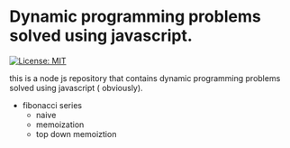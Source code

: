 # Dynamic programming problems solved using javascript.
[![License: MIT](https://img.shields.io/badge/License-MIT-yellow.svg)](https://opensource.org/licenses/MIT)


this is a node js repository that contains dynamic programming problems solved using javascript ( obviously).

- fibonacci series
    - naive
    - memoization
    - top down memoiztion


